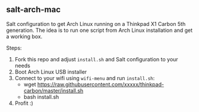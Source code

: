 salt-arch-mac
-------------

Salt configuration to get Arch Linux running on a Thinkpad X1 Carbon 5th generation.
The idea is to run one script from Arch Linux installation and get a working box.

Steps:

1. Fork this repo and adjust `install.sh` and Salt configuration to your needs
2. Boot Arch Linux USB installer
3. Connect to your wifi using `wifi-menu` and run `install.sh`:
    - wget https://raw.githubusercontent.com/xxxxx/thinkpad-carbon/master/install.sh
    - bash install.sh
4. Profit :)
